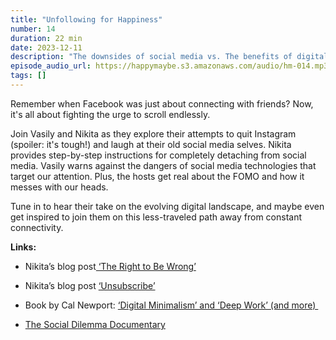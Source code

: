 ```yaml
---
title: "Unfollowing for Happiness"
number: 14
duration: 22 min
date: 2023-12-11
description: "The downsides of social media vs. The benefits of digital connection. Vasily and Nikita share tips and tactics for cutting back on doom scrolling."
episode_audio_url: https://happymaybe.s3.amazonaws.com/audio/hm-014.mp3
tags: []
---
```


<p>Remember when Facebook was just about connecting with friends? Now, it's all about fighting the urge to scroll endlessly.</p><p>Join Vasily and Nikita as they explore their attempts to quit Instagram (spoiler: it's tough!) and laugh at their old social media selves. Nikita provides step-by-step instructions for completely detaching from social media. Vasily warns against the dangers of social media technologies that target our attention. Plus, the hosts get real about the FOMO and how it messes with our heads.</p><p>Tune in to hear their take on the evolving digital landscape, and maybe even get inspired to join them on this less-traveled path away from constant connectivity.</p><p><strong>Links:</strong></p><ul><li><p>Nikita’s blog post<a target="_blank" rel="noopener noreferrer nofollow" href="https://chepanov.com/the-right-to-be-wrong/"> ‘The Right to Be Wrong’</a>&nbsp;</p></li><li><p>Nikita’s blog post <a target="_blank" rel="noopener noreferrer nofollow" href="https://chepanov.com/unsubscribe-exclamation-point/">‘Unsubscribe’</a></p></li><li><p>Book by Cal Newport: <a target="_blank" rel="noopener noreferrer nofollow" href="https://calnewport.com/writing/">‘Digital Minimalism’ and ‘Deep Work’ (and more)&nbsp;</a></p></li><li><p><a target="_blank" rel="noopener noreferrer nofollow" href="https://www.thesocialdilemma.com/">The Social Dilemma Documentary</a></p><p></p></li></ul>
